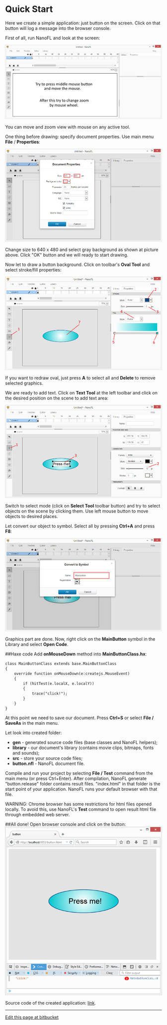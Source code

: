 # Quick Start

Here we create a simple application: just button on the screen.
Click on that button will log a message into the browser console.

First of all, run NanoFL and look at the screen:
	
![NanoFL IDE screenshot 1](screen1.png)

You can move and zoom view with mouse on any active tool.

One thing before drawing: specify document properties. Use main menu **File** / **Properties**:
	
![NanoFL IDE screenshot 2](screen2.png)

Change size to 640 x 480 and select gray background as shown at picture above. Click "OK" button and we will ready to start drawing.

Now let to draw a button background. Click on toolbar's **Oval Tool** and select stroke/fill properties:

![NanoFL IDE screenshot 3](screen3.png)

If you want to redraw oval, just press **A** to select all and **Delete** to remove selected graphics.

We are ready to add text. Click on **Text Tool** at the left toolbar and click on the desired position on the scene to add text area:

![NanoFL IDE screenshot 4](screen4.png)

Switch to select mode (click on **Select Tool** toolbar button) and try to select objects on the scene by clicking them.
Use left mouse button to move objects to desired places.

Let convert our object to symbol. Select all by pressing **Ctrl+A** and press **F8**:

![NanoFL IDE screenshot 5](screen5.png)

Graphics part are done. Now, right click on the **MainButton** symbol in the Library and select **Open Code**.

##Haxe code
Add **onMouseDown** method into **MainButtonClass.hx**:
```
class MainButtonClass extends base.MainButtonClass
{
	override function onMouseDown(e:createjs.MouseEvent)
	{
		if (hitTest(e.localX, e.localY))
		{
			trace("click!");
		}
	}
}
```

At this point we need to save our document. Press **Ctrl+S** or select **File / SaveAs** in the main menu.

Let look into created folder:
	
* **gen** - generated source code files (base classes and NanoFL helpers);
* **library** - our document's library (contains movie clips, bitmaps, fonts and sounds);
* **src** - store your source code files;
* **button.nfl** - NanoFL document file.

Compile and run your project by selecting **File / Test** command from the main menu (or press Ctrl+Enter).
After compilation, NanoFL generate "button.release" folder contains result files.
"index.html" in that folder is the start point of your application. NanoFL runs your default browser with that file.

WARNING: Chrome browser has some restrictions for html files opened locally.
To avoid this, use NanoFL's **Test** command to open result html file through embedded web server.

##All done!
Open browser console and click on the button:
![screenshot 9](screen9.png)

Source code of the created application: [link](https://bitbucket.org/nanofl/examples/src/default/button/).

----------------------------------------------------------------------------------------------------

<a href="https://bitbucket.org/nanofl/site/src/default/docs/quick_start/index.md" target="_blank">Edit this page at bitbucket</a>